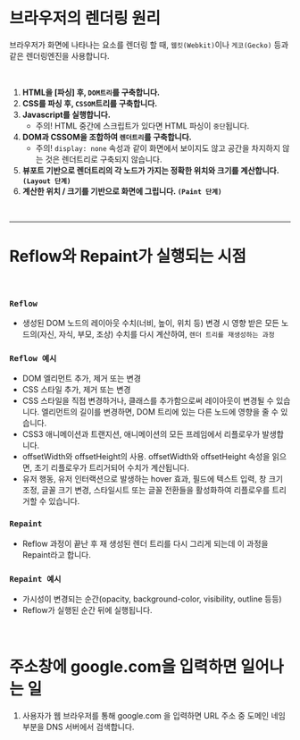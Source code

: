 # 브라우저의 렌더링 원리

브라우저가 화면에 나타나는 요소를 렌더링 할 때, `웹킷(Webkit)`이나 `게코(Gecko)` 등과 같은 렌더링엔진을 사용합니다.

<br>

1. **HTML을 [파싱] 후, `DOM트리`를 구축합니다.**
2. **CSS를 파싱 후, `CSSOM`트리를 구축합니다.**
3. **Javascript를 실행합니다.**
   - 주의! HTML 중간에 스크립트가 있다면 HTML 파싱이 `중단`됩니다.
4. **DOM과 CSSOM을 조합하여 `렌더트리`를 구축합니다.**
   - 주의! `display: none` 속성과 같이 화면에서 보이지도 않고 공간을 차지하지 않는 것은 렌더트리로 구축되지 않습니다.
5. **뷰포트 기반으로 렌더트리의 각 노드가 가지는 정확한 위치와 크기를 계산합니다. `(Layout 단계)`**
6. **계산한 위치 / 크기를 기반으로 화면에 그립니다. `(Paint 단계)`**

<br>

---

# Reflow와 Repaint가 실행되는 시점

<br>

### `Reflow`

- 생성된 DOM 노드의 레이아웃 수치(너비, 높이, 위치 등) 변경 시 영향 받은 모든 노드의(자신, 자식, 부모, 조상) 수치를 다시 계산하여, `렌더 트리를 재생성하는 과정`

### `Reflow 예시`

- DOM 엘리먼트 추가, 제거 또는 변경
- CSS 스타일 추가, 제거 또는 변경
- CSS 스타일을 직접 변경하거나, 클래스를 추가함으로써 레이아웃이 변경될 수 있습니다. 엘리먼트의 길이를 변경하면, DOM 트리에 있는 다른 노드에 영향을 줄 수 있습니다.
- CSS3 애니메이션과 트랜지션, 애니메이션의 모든 프레임에서 리플로우가 발생합니다.
- offsetWidth와 offsetHeight의 사용. offsetWidth와 offsetHeight 속성을 읽으면, 초기 리플로우가 트리거되어 수치가 계산됩니다.
- 유저 행동, 유저 인터랙션으로 발생하는 hover 효과, 필드에 텍스트 입력, 창 크기 조정, 글꼴 크기 변경, 스타일시트 또는 글꼴 전환들을 활성화하여 리플로우를 트리거할 수 있습니다.

### `Repaint`

- Reflow 과정이 끝난 후 재 생성된 렌더 트리를 다시 그리게 되는데 이 과정을 Repaint라고 합니다.

### `Repaint 예시`

- 가시성이 변경되는 순간(opacity, background-color, visibility, outline 등등)
- Reflow가 실행된 순간 뒤에 실행됩니다.

<br>

# 주소창에 google.com을 입력하면 일어나는 일

1. 사용자가 웹 브라우저를 통해 google.com 을 입력하면 URL 주소 중 도메인 네임 부분을 DNS 서버에서 검색합니다.
